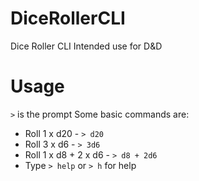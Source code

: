 # DiceRollerCLI
Dice Roller CLI
Intended use for D&D

# Usage
`>` is the prompt
Some basic commands are:
* Roll 1 x d20 - `> d20`
* Roll 3 x d6 - `> 3d6`
* Roll 1 x d8 + 2 x d6 - `> d8 + 2d6`
* Type `> help` or `> h` for help
